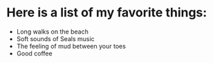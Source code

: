 # Here is a list of my favorite things: 
- Long walks on the beach
- Soft sounds of Seals music
- The feeling of mud between your toes
- Good coffee
